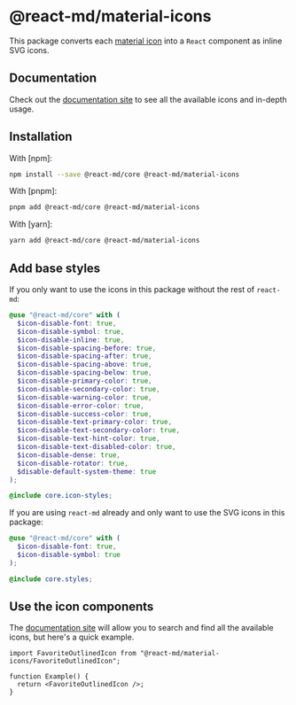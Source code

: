 # @react-md/material-icons

This package converts each [material icon](https://fonts.google.com/icons?icon.set=Material+Icons) into a `React` component as inline SVG icons.

## Documentation

Check out the [documentation site] to see all the available icons and in-depth usage.

## Installation

With [npm]:

```sh
npm install --save @react-md/core @react-md/material-icons
```

With [pnpm]:

```sh
pnpm add @react-md/core @react-md/material-icons
```

With [yarn]:

```sh
yarn add @react-md/core @react-md/material-icons
```

## Add base styles

If you only want to use the icons in this package without the rest of `react-md`:

```scss
@use "@react-md/core" with (
  $icon-disable-font: true,
  $icon-disable-symbol: true,
  $icon-disable-inline: true,
  $icon-disable-spacing-before: true,
  $icon-disable-spacing-after: true,
  $icon-disable-spacing-above: true,
  $icon-disable-spacing-below: true,
  $icon-disable-primary-color: true,
  $icon-disable-secondary-color: true,
  $icon-disable-warning-color: true,
  $icon-disable-error-color: true,
  $icon-disable-success-color: true,
  $icon-disable-text-primary-color: true,
  $icon-disable-text-secondary-color: true,
  $icon-disable-text-hint-color: true,
  $icon-disable-text-disabled-color: true,
  $icon-disable-dense: true,
  $icon-disable-rotator: true,
  $disable-default-system-theme: true
);

@include core.icon-styles;
```

If you are using `react-md` already and only want to use the SVG icons in this package:

```scss
@use "@react-md/core" with (
  $icon-disable-font: true,
  $icon-disable-symbol: true
);

@include core.styles;
```

## Use the icon components

The [documentation site] will allow you to search and find all the available icons, but here's a quick example.

```tsx
import FavoriteOutlinedIcon from "@react-md/material-icons/FavoriteOutlinedIcon";

function Example() {
  return <FavoriteOutlinedIcon />;
}
```

[documentation site]: https://next.react-md.dev/material-icons-and-symbols

